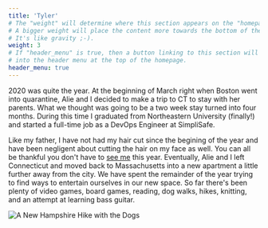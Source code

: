 ```yaml
---
title: 'Tyler'
# The "weight" will determine where this section appears on the "homepage".
# A bigger weight will place the content more towards the bottom of the page.
# It's like gravity ;-).
weight: 3
# If "header_menu" is true, then a button linking to this section will be placed
# into the header menu at the top of the homepage.
header_menu: true
---
```


2020 was quite the year. At the beginning of March right when Boston went into quarantine, Alie and I decided to make a trip to CT to stay with her parents. What we thought was going to be a two week stay turned into four months. During this time I graduated from Northeastern University (finally!) and started a full-time job as a DevOps Engineer at SimpliSafe.

Like my father, I have not had my hair cut since the begining of the year and have been negligent about cutting the hair on my face as well. You can all be thankful you don't have to [see me](images/tyler_ugly_mirror_selfie.jpg) this year. Eventually, Alie and I left Connecticut and moved back to Massachusetts into a new apartment a little further away from the city. We have spent the remainder of the year trying to find ways to entertain ourselves in our new space. So far there's been plenty of video games, board games, reading, dog walks, hikes, knitting, and an attempt at learning bass guitar.

![A New Hampshire Hike with the Dogs](images/tyler_alie_hiking_nh.jpg)
